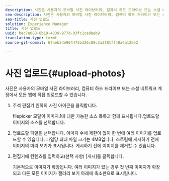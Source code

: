 ```yaml
---
description: 사진은 사용자의 모바일 사진 라이브러리, 컴퓨터 하드 드라이브 또는 소셜 네트워크 계정에서 모든 앱에 직접 업로드할 수 있습니다.
seo-description: 사진은 사용자의 모바일 사진 라이브러리, 컴퓨터 하드 드라이브 또는 소셜 네트워크 계정에서 모든 앱에 직접 업로드할 수 있습니다.
seo-title: 사진 업로드
solution: Experience Manager
title: 사진 업로드
uuid: bec7e088-8b19-4839-977d-03fc1cadaeb9
translation-type: tm+mt
source-git-commit: 67aeb3de964473b326c88c3a3f81ff48a6a12652

---
```



# 사진 업로드{#upload-photos}

사진은 사용자의 모바일 사진 라이브러리, 컴퓨터 하드 드라이브 또는 소셜 네트워크 계정에서 모든 앱에 직접 업로드할 수 있습니다.

1. 주석 편집기 왼쪽의 사진 아이콘을 클릭합니다.

   filepicker 모달이 이미지.1에 대한 가능한 소스 목록과 함께 표시됩니다.업로드할 이미지의 소스를 선택합니다.
1. 업로드할 파일을 선택합니다. 이미지 수에 제한이 없이 한 번에 여러 이미지를 업로드할 수 있습니다. 파일당 최대 파일 크기는 4MB입니다. 스트림에 게시하기 전에 이미지의 미리 보기가 표시됩니다. 게시하기 전에 이미지를 제거할 수 있습니다.
1. 편집기에 컨텐츠를 입력하고(선택 사항) [게시]를 클릭합니다.

   기본적으로 이미지가 확장됩니다. 여러 이미지가 있는 경우 첫 번째 이미지가 확장되고 다른 모든 이미지가 갤러리 보기 아래에 축소판으로 표시됩니다.